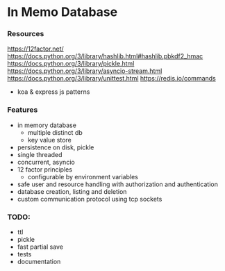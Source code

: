 # In Memo Database

### Resources

https://12factor.net/
https://docs.python.org/3/library/hashlib.html#hashlib.pbkdf2_hmac
https://docs.python.org/3/library/pickle.html
https://docs.python.org/3/library/asyncio-stream.html
https://docs.python.org/3/library/unittest.html
https://redis.io/commands
- koa & express js patterns

### Features

- in memory database
  - multiple distinct db
  - key value store
- persistence on disk, pickle
- single threaded
- concurrent, asyncio
- 12 factor principles
  - configurable by environment variables
- safe user and resource handling with authorization and authentication
- database creation, listing and deletion
- custom communication protocol using tcp sockets

### TODO:

- ttl
- pickle
- fast partial save
- tests
- documentation
